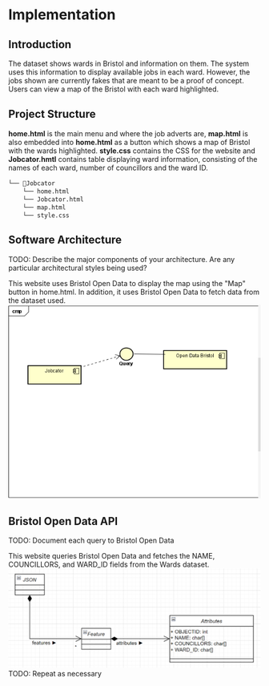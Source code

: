 # Implementation

## Introduction
The dataset shows wards in Bristol and information on them. The system uses this information to display available jobs in each ward. However, the jobs shown are currently fakes that are meant to be a proof of concept. Users can view a map of the Bristol with each ward highlighted.

## Project Structure
**home.html** is the main menu and where the job adverts are, **map.html** is also embedded into **home.html** as a button which shows a map of Bristol with the wards highlighted. **style.css** contains the CSS for the website and **Jobcator.hmtl** contains table displaying ward information, consisting of the names of each ward, number of councillors and the ward ID.
```
└── 📁Jobcator
    └── home.html
    └── Jobcator.html
    └── map.html
    └── style.css
```

## Software Architecture
TODO: Describe the major components of your architecture. Are any particular architectural styles being used?

This website uses Bristol Open Data to display the map using the "Map" button in home.html. In addition, it uses Bristol Open Data to fetch data from the dataset used.
![Insert your component Diagram here](images/Component_Diagram_Jobcator_App.png)

## Bristol Open Data API
TODO: Document each query to Bristol Open Data

This website queries Bristol Open Data and fetches the NAME, COUNCILLORS, and WARD_ID fields from the Wards dataset.
![UML Class diagrams representing JSON query results](images/class_diagram.png)
TODO: Repeat as necessary
